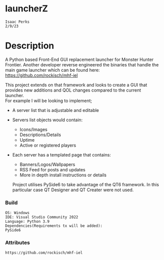 # launcherZ
	Isaac Perks   
	2/9/23   
 
 
# Description
A Python based Front-End GUI replacement launcher for Monster Hunter Frontier.
Another developer reverse engineered the binaries that handle the main game launcher which can be found here:   
https://github.com/rockisch/mhf-iel
 
This project extends on that framework and looks to create a GUI that provides new additions and QOL changes compared
to the current launcher.   
For example I will be looking to implement;   
- A server list that is adjustable and editable   
- Servers list objects would contain:   
	- Icons/Images   
	- Descriptions/Details   
	- Uptime   
	- Active or registered players   
- Each server has a templated page that contains:   
	- Banners/Logos/Wallpapers   
	- RSS Feed for posts and updates   
	- More in depth install instructions or details   

	Project utilises PySide6 to take advantage of the QT6 framework. In this particular case QT Designer and QT
	Creater were not used.

### Build
	OS: Windows   
	IDE: Visual Studio Community 2022   
	Language: Python 3.9   
	Dependencies(Requirements tx will be added):   
	PySide6   


### Attributes
	https://github.com/rockisch/mhf-iel